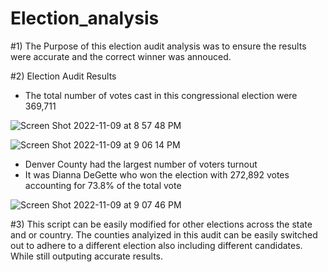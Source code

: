 # Election_analysis
#1) The Purpose of this election audit analysis was to ensure the results were accurate and the correct winner was annouced.

#2) Election Audit Results
 
 - The total number of votes cast in this congressional election were 369,711

![Screen Shot 2022-11-09 at 8 57 48 PM](https://user-images.githubusercontent.com/115109628/200997268-8f804c2a-5747-4b56-9c22-e5c8bbf32c67.png)
  
![Screen Shot 2022-11-09 at 9 06 14 PM](https://user-images.githubusercontent.com/115109628/200998226-c69a7fb9-2c85-46ed-a58c-23ba23418a2a.png)
  - Denver County had the largest number of voters turnout
  - It was Dianna DeGette who won the election with 272,892 votes accounting for 73.8% of the total vote

![Screen Shot 2022-11-09 at 9 07 46 PM](https://user-images.githubusercontent.com/115109628/200998512-0ccbc14b-986d-4736-8c34-bd2e3457862d.png)

#3) This script can be easily modified for other elections across the state and or country. The counties analyized in this audit can be easily switched out to adhere to a different election also including different candidates. While still outputing accurate results. 
